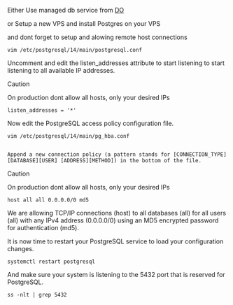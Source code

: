 Either Use managed db service from [DO](https://www.digitalocean.com/products/managed-databases-postgresql)



or Setup a new VPS and install Postgres on your VPS 


and dont forget to setup and alowing remote host connections


    vim /etc/postgresql/14/main/postgresql.conf

Uncomment and edit the listen_addresses attribute to start listening to start listening to all available IP addresses.

> [!CAUTION]
> On production dont allow all hosts, only your desired IPs

    listen_addresses = '*'

Now edit the PostgreSQL access policy configuration file.

    vim /etc/postgresql/14/main/pg_hba.conf


    Append a new connection policy (a pattern stands for [CONNECTION_TYPE][DATABASE][USER] [ADDRESS][METHOD]) in the bottom of the file.

> [!CAUTION]
> On production dont allow all hosts, only your desired IPs

    host all all 0.0.0.0/0 md5

We are allowing TCP/IP connections (host) to all databases (all) for all users (all) with any IPv4 address (0.0.0.0/0) using an MD5 encrypted password for authentication (md5).

It is now time to restart your PostgreSQL service to load your configuration changes.

    systemctl restart postgresql

And make sure your system is listening to the 5432 port that is reserved for PostgreSQL.

    ss -nlt | grep 5432

